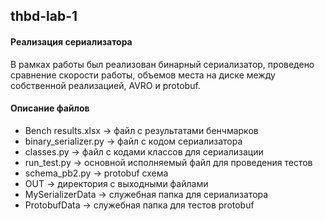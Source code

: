 ## thbd-lab-1

#### Реализация сериализатора
В рамках работы был реализован бинарный сериализатор, проведено сравнение скорости работы, объемов места на диске между собственной реализацией, AVRO и protobuf.

#### Описание файлов
- Bench results.xlsx -> файл с результатами бенчмарков
- binary_serializer.py -> файл с кодом сериализатора
- classes.py -> файл с кодами классов для сериализации
- run_test.py -> основной исполняемый файл для проведения тестов
- schema_pb2.py -> protobuf схема
- OUT -> директория с выходными файлами
- MySerializerData -> служебная папка для сериализатора
- ProtobufData -> служебная папка для тестов protobuf
